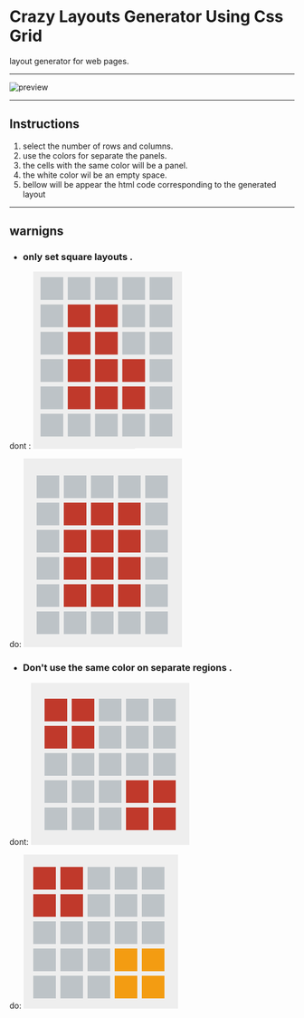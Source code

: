 # Crazy Layouts Generator Using Css Grid

layout generator for web pages.

------------
![preview](http://gdurl.com/5bwI)

------------


## Instructions

1. select the number of rows and columns.
2. use the colors for separate the panels.
3. the cells with the same color will be a panel.
4. the white color wil be an empty space.
5. bellow will be appear the html code corresponding to the generated layout

------------

## warnigns

- ### only set square layouts .
dont :
![dont1](img/dont1.png)

do:
![do1](img/do1.png)

- ### Don't use the same color on separate regions .
dont:
![dont2](img/dont2.png)

do:
![do2](img/do2.png)


